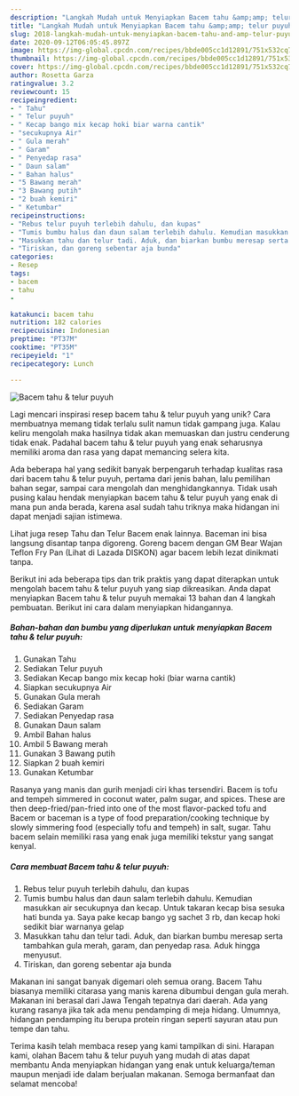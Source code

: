 ```yaml
---
description: "Langkah Mudah untuk Menyiapkan Bacem tahu &amp;amp; telur puyuh Anti Gagal"
title: "Langkah Mudah untuk Menyiapkan Bacem tahu &amp;amp; telur puyuh Anti Gagal"
slug: 2018-langkah-mudah-untuk-menyiapkan-bacem-tahu-and-amp-telur-puyuh-anti-gagal
date: 2020-09-12T06:05:45.897Z
image: https://img-global.cpcdn.com/recipes/bbde005cc1d12891/751x532cq70/bacem-tahu-telur-puyuh-foto-resep-utama.jpg
thumbnail: https://img-global.cpcdn.com/recipes/bbde005cc1d12891/751x532cq70/bacem-tahu-telur-puyuh-foto-resep-utama.jpg
cover: https://img-global.cpcdn.com/recipes/bbde005cc1d12891/751x532cq70/bacem-tahu-telur-puyuh-foto-resep-utama.jpg
author: Rosetta Garza
ratingvalue: 3.2
reviewcount: 15
recipeingredient:
- " Tahu"
- " Telur puyuh"
- " Kecap bango mix kecap hoki biar warna cantik"
- "secukupnya Air"
- " Gula merah"
- " Garam"
- " Penyedap rasa"
- " Daun salam"
- " Bahan halus"
- "5 Bawang merah"
- "3 Bawang putih"
- "2 buah kemiri"
- " Ketumbar"
recipeinstructions:
- "Rebus telur puyuh terlebih dahulu, dan kupas"
- "Tumis bumbu halus dan daun salam terlebih dahulu. Kemudian masukkan air secukupnya dan kecap. Untuk takaran kecap bisa sesuka hati bunda ya. Saya pake kecap bango yg sachet 3 rb, dan kecap hoki sedikit biar warnanya gelap"
- "Masukkan tahu dan telur tadi. Aduk, dan biarkan bumbu meresap serta tambahkan gula merah, garam, dan penyedap rasa. Aduk hingga menyusut."
- "Tiriskan, dan goreng sebentar aja bunda"
categories:
- Resep
tags:
- bacem
- tahu
- 

katakunci: bacem tahu  
nutrition: 182 calories
recipecuisine: Indonesian
preptime: "PT37M"
cooktime: "PT35M"
recipeyield: "1"
recipecategory: Lunch

---
```



![Bacem tahu &amp; telur puyuh](https://img-global.cpcdn.com/recipes/bbde005cc1d12891/751x532cq70/bacem-tahu-telur-puyuh-foto-resep-utama.jpg)

Lagi mencari inspirasi resep bacem tahu &amp; telur puyuh yang unik? Cara membuatnya memang tidak terlalu sulit namun tidak gampang juga. Kalau keliru mengolah maka hasilnya tidak akan memuaskan dan justru cenderung tidak enak. Padahal bacem tahu &amp; telur puyuh yang enak seharusnya memiliki aroma dan rasa yang dapat memancing selera kita.

Ada beberapa hal yang sedikit banyak berpengaruh terhadap kualitas rasa dari bacem tahu &amp; telur puyuh, pertama dari jenis bahan, lalu pemilihan bahan segar, sampai cara mengolah dan menghidangkannya. Tidak usah pusing kalau hendak menyiapkan bacem tahu &amp; telur puyuh yang enak di mana pun anda berada, karena asal sudah tahu triknya maka hidangan ini dapat menjadi sajian istimewa.

Lihat juga resep Tahu dan Telur Bacem enak lainnya. Baceman ini bisa langsung disantap tanpa digoreng. Goreng bacem dengan GM Bear Wajan Teflon Fry Pan (Lihat di Lazada DISKON) agar bacem lebih lezat dinikmati tanpa.


Berikut ini ada beberapa tips dan trik praktis yang dapat diterapkan untuk mengolah bacem tahu &amp; telur puyuh yang siap dikreasikan. Anda dapat menyiapkan Bacem tahu &amp; telur puyuh memakai 13 bahan dan 4 langkah pembuatan. Berikut ini cara dalam menyiapkan hidangannya.

<!--inarticleads1-->

##### Bahan-bahan dan bumbu yang diperlukan untuk menyiapkan Bacem tahu &amp; telur puyuh:

1. Gunakan  Tahu
1. Sediakan  Telur puyuh
1. Sediakan  Kecap bango mix kecap hoki (biar warna cantik)
1. Siapkan secukupnya Air
1. Gunakan  Gula merah
1. Sediakan  Garam
1. Sediakan  Penyedap rasa
1. Gunakan  Daun salam
1. Ambil  Bahan halus
1. Ambil 5 Bawang merah
1. Gunakan 3 Bawang putih
1. Siapkan 2 buah kemiri
1. Gunakan  Ketumbar


Rasanya yang manis dan gurih menjadi ciri khas tersendiri. Bacem is tofu and tempeh simmered in coconut water, palm sugar, and spices. These are then deep-fried/pan-fried into one of the most flavor-packed tofu and Bacem or baceman is a type of food preparation/cooking technique by slowly simmering food (especially tofu and tempeh) in salt, sugar. Tahu bacem selain memiliki rasa yang enak juga memiliki tekstur yang sangat kenyal. 

<!--inarticleads2-->

##### Cara membuat Bacem tahu &amp; telur puyuh:

1. Rebus telur puyuh terlebih dahulu, dan kupas
1. Tumis bumbu halus dan daun salam terlebih dahulu. Kemudian masukkan air secukupnya dan kecap. Untuk takaran kecap bisa sesuka hati bunda ya. Saya pake kecap bango yg sachet 3 rb, dan kecap hoki sedikit biar warnanya gelap
1. Masukkan tahu dan telur tadi. Aduk, dan biarkan bumbu meresap serta tambahkan gula merah, garam, dan penyedap rasa. Aduk hingga menyusut.
1. Tiriskan, dan goreng sebentar aja bunda


Makanan ini sangat banyak digemari oleh semua orang. Bacem Tahu biasanya memiliki citarasa yang manis karena dibumbui dengan gula merah. Makanan ini berasal dari Jawa Tengah tepatnya dari daerah. Ada yang kurang rasanya jika tak ada menu pendamping di meja hidang. Umumnya, hidangan pendamping itu berupa protein ringan seperti sayuran atau pun tempe dan tahu. 

Terima kasih telah membaca resep yang kami tampilkan di sini. Harapan kami, olahan Bacem tahu &amp; telur puyuh yang mudah di atas dapat membantu Anda menyiapkan hidangan yang enak untuk keluarga/teman maupun menjadi ide dalam berjualan makanan. Semoga bermanfaat dan selamat mencoba!
